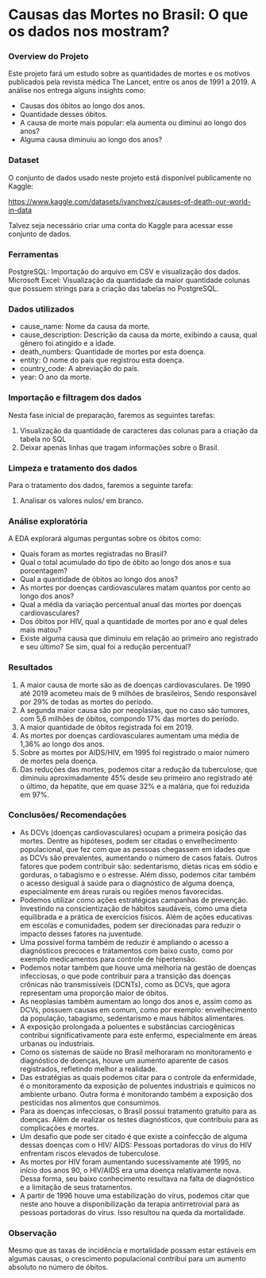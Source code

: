 # Causas das Mortes no Brasil: O que os dados nos mostram?

### Overview do Projeto
Este projeto fará um estudo sobre as quantidades de mortes e os motivos publicados pela revista médica The Lancet, entre os anos de 1991 a 2019. A análise nos entrega alguns insights como:
- Causas dos óbitos ao longo dos anos.
- Quantidade desses óbitos.
- A causa de morte mais popular: ela aumenta ou diminui ao longo dos anos?
- Alguma causa diminuiu ao longo dos anos?

### Dataset 
O conjunto de dados usado neste projeto está disponível publicamente no Kaggle:

https://www.kaggle.com/datasets/ivanchvez/causes-of-death-our-world-in-data

Talvez seja necessário criar uma conta do Kaggle para acessar esse conjunto de dados.
### Ferramentas 
PostgreSQL:  Importação do arquivo em CSV e visualização dos dados. 
Microsoft Excel: Visualização da quantidade da maior quantidade colunas que possuem strings para a criação das tabelas no PostgreSQL.

### Dados utilizados
- cause_name: Nome da causa da morte.
- cause_description: Descrição da causa da morte, exibindo a causa, qual gênero foi atingido e a idade.
- death_numbers: Quantidade de mortes por esta doença.
- entity: O nome do país que registrou esta doença.
- country_code: A abreviação do país.
- year: O ano da morte.

### Importação e filtragem dos dados
Nesta fase inicial de preparação, faremos as seguintes tarefas:
1.	Visualização da quantidade de caracteres das colunas para a criação da tabela no SQL
2.	Deixar apenas linhas que tragam informações sobre o Brasil.

### Limpeza e tratamento dos dados
Para o tratamento dos dados, faremos a seguinte tarefa:
1.	Analisar os valores nulos/ em branco.

### Análise exploratória 
A EDA explorará algumas perguntas sobre os óbitos como:
- Quais foram as mortes registradas no Brasil?
- Qual o total acumulado do tipo de óbito ao longo dos anos e sua porcentagem?
- Qual a quantidade de óbitos ao longo dos anos?
- As mortes por doenças cardiovasculares matam quantos por cento ao longo dos anos?
- Qual a média da variação percentual anual das mortes por doenças cardiovasculares?
- Dos óbitos por HIV, qual a quantidade de mortes por ano e qual deles mais matou?
- Existe alguma causa que diminuiu em relação ao primeiro ano registrado e seu último? Se sim, qual foi a redução percentual?

### Resultados
1.	A maior causa de morte são as de doenças cardiovasculares. De 1990 até 2019 acometeu mais de 9 milhões de brasileiros, Sendo responsável por 29% de todas as mortes do período. 
2.	A segunda maior causa são por neoplasias, que no caso são tumores, com 5,6 milhões de óbitos, compondo 17% das mortes do período.
3.	A maior quantidade de óbitos registrada foi em 2019.
4.	As mortes por doenças cardiovasculares aumentam uma média de 1,36% ao longo dos anos.
5.	Sobre as mortes por AIDS/HIV, em 1995 foi registrado o maior número de mortes pela doença.
6.	Das reduções das mortes, podemos citar a redução da tuberculose, que diminuiu aproximadamente 45% desde seu primeiro ano registrado até o último, da hepatite, que em quase 32% e a malária, que foi reduzida em 97%.

### Conclusões/ Recomendações 
- As DCVs (doenças cardiovasculares) ocupam a primeira posição das mortes. Dentre as hipóteses, podem ser citadas o envelhecimento populacional, que fez com que as pessoas chegassem em idades que as DCVs são prevalentes, aumentando o número de casos fatais. Outros fatores que podem contribuir são: sedentarismo, dietas ricas em sódio e gorduras, o tabagismo e o estresse. Além disso, podemos citar também o acesso desigual à saúde para o diagnóstico de alguma doença, especialmente em áreas rurais ou regiões menos favorecidas. 
- Podemos utilizar como ações estratégicas campanhas de prevenção. Investindo na conscientização de hábitos saudáveis, como uma dieta equilibrada e a prática de exercícios físicos. Além de ações educativas em escolas e comunidades, podem ser direcionadas para reduzir o impacto desses fatores na juventude.
- Uma possível forma também de reduzir é ampliando o acesso a diagnósticos precoces e tratamentos com baixo custo, como por exemplo medicamentos para controle de hipertensão.
- Podemos notar também que houve uma melhoria na gestão de doenças infecciosas, o que pode contribuir para a transição das doenças crônicas não transmissíveis (DCNTs), como as DCVs, que agora representam uma proporção maior de óbitos.
- As neoplasias também aumentam ao longo dos anos e, assim como as DCVs, possuem causas em comum, como por exemplo: envelhecimento da população, tabagismo, sedentarismo e maus hábitos alimentares.
- A exposição prolongada a poluentes e substâncias carciogênicas contribui significativamente para este enfermo, especialmente em áreas urbanas ou industriais.
- Como os sistemas de saúde no Brasil melhoraram no monitoramento e diagnóstico de doenças, houve um aumento aparente de casos registrados, refletindo melhor a realidade.
- Das estratégias as quais podemos citar para o controle da enfermidade, é o monitoramento da exposição de poluentes industriais e químicos no ambiente urbano. Outra forma é monitorando também a exposição dos pesticidas nos alimentos que consumimos.
- Para as doenças infecciosas, o Brasil possui tratamento gratuito para as doenças. Além de realizar os testes diagnósticos, que contribuiu para as complicações e mortes. 
- Um desafio que pode ser citado é que existe a coinfecção de alguma dessas doenças com o HIV/ AIDS: Pessoas portadoras do vírus do HIV enfrentam riscos elevados de tuberculose.
- As mortes por HIV foram aumentando sucessivamente até 1995, no início dos anos 90, o HIV/AIDS era uma doença relativamente nova. Dessa forma, seu baixo conhecimento resultava na falta de diagnóstico e a limitação de seus tratamentos. 
- A partir de 1996 houve uma estabilização do vírus, podemos citar que neste ano houve a disponibilização da terapia antirretrovial para as pessoas portadoras do vírus. Isso resultou na queda da mortalidade.

### Observação
Mesmo que as taxas de incidência e mortalidade possam estar estáveis em algumas causas, o crescimento populacional contribui para um aumento absoluto no número de óbitos.

